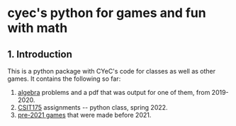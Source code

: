 # cyec's python for games and fun with math

## 1. Introduction
This is a python package with CYeC's code for classes as well as other games. It contains the following so far:

1. [algebra](algebra) problems and a pdf that was output for one of them, from 2019-2020.
2. [CSIT175](csit175) assignments -- python class, spring 2022.
3. [pre-2021 games](pre-2021) that were made before 2021.
